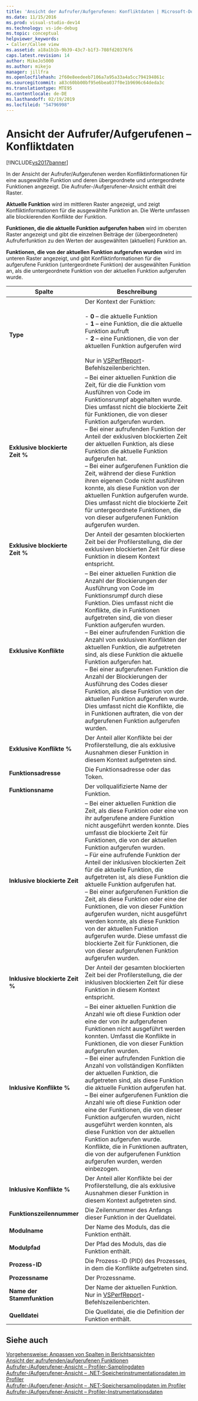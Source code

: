 ```yaml
---
title: 'Ansicht der Aufrufer/Aufgerufenen: Konfliktdaten | Microsoft-Dokumentation'
ms.date: 11/15/2016
ms.prod: visual-studio-dev14
ms.technology: vs-ide-debug
ms.topic: conceptual
helpviewer_keywords:
- Caller/Callee view
ms.assetid: a18a1b1b-9b39-43c7-b1f3-708fd20376f6
caps.latest.revision: 14
author: MikeJo5000
ms.author: mikejo
manager: jillfra
ms.openlocfilehash: 2f60e8eedeeb7106a7a95a33a4a5cc794194861c
ms.sourcegitcommit: a83c60bb00bf95e6bea037f0e1b9696c64deda3c
ms.translationtype: MTE95
ms.contentlocale: de-DE
ms.lasthandoff: 02/19/2019
ms.locfileid: "54796998"
---
```

# <a name="caller--callee-view----contention-data"></a>Ansicht der Aufrufer/Aufgerufenen – Konfliktdaten
[!INCLUDE[vs2017banner](../includes/vs2017banner.md)]

In der Ansicht der Aufrufer/Aufgerufenen werden Konfliktinformationen für eine ausgewählte Funktion und deren übergeordnete und untergeordnete Funktionen angezeigt. Die Aufrufer-/Aufgerufener-Ansicht enthält drei Raster.  
  
 **Aktuelle Funktion** wird im mittleren Raster angezeigt, und zeigt Konfliktinformationen für die ausgewählte Funktion an. Die Werte umfassen alle blockierenden Konflikte der Funktion.  
  
 **Funktionen, die die aktuelle Funktion aufgerufen haben** wird im obersten Raster angezeigt und gibt die einzelnen Beiträge der (übergeordneten) Aufruferfunktion zu den Werten der ausgewählten (aktuellen) Funktion an.  
  
 **Funktionen, die von der aktuellen Funktion aufgerufen wurden** wird im unteren Raster angezeigt, und gibt Konfliktinformationen für die aufgerufene Funktion (untergeordnete Funktion) der ausgewählten Funktion an, als die untergeordnete Funktion von der aktuellen Funktion aufgerufen wurde.  
  
|Spalte|Beschreibung|  
|------------|-----------------|  
|**Type**|Der Kontext der Funktion:<br /><br /> -   **0** – die aktuelle Funktion<br />-   **1** – eine Funktion, die die aktuelle Funktion aufruft<br />-   **2** – eine Funktionen, die von der aktuellen Funktion aufgerufen wird<br /><br /> Nur in [VSPerfReport](../profiling/vsperfreport.md)-Befehlszeilenberichten.|  
|**Exklusive blockierte Zeit %**|– Bei einer aktuellen Funktion die Zeit, für die die Funktion vom Ausführen von Code im Funktionsrumpf abgehalten wurde. Dies umfasst nicht die blockierte Zeit für Funktionen, die von dieser Funktion aufgerufen wurden.<br />– Bei einer aufrufenden Funktion der Anteil der exklusiven blockierten Zeit der aktuellen Funktion, als diese Funktion die aktuelle Funktion aufgerufen hat.<br />– Bei einer aufgerufenen Funktion die Zeit, während der diese Funktion ihren eigenen Code nicht ausführen konnte, als diese Funktion von der aktuellen Funktion aufgerufen wurde. Dies umfasst nicht die blockierte Zeit für untergeordnete Funktionen, die von dieser aufgerufenen Funktion aufgerufen wurden.|  
|**Exklusive blockierte Zeit %**|Der Anteil der gesamten blockierten Zeit bei der Profilerstellung, die der exklusiven blockierten Zeit für diese Funktion in diesem Kontext entspricht.|  
|**Exklusive Konflikte**|– Bei einer aktuellen Funktion die Anzahl der Blockierungen der Ausführung von Code im Funktionsrumpf durch diese Funktion. Dies umfasst nicht die Konflikte, die in Funktionen aufgetreten sind, die von dieser Funktion aufgerufen wurden.<br />– Bei einer aufrufenden Funktion die Anzahl von exklusiven Konflikten der aktuellen Funktion, die aufgetreten sind, als diese Funktion die aktuelle Funktion aufgerufen hat.<br />– Bei einer aufgerufenen Funktion die Anzahl der Blockierungen der Ausführung des Codes dieser Funktion, als diese Funktion von der aktuellen Funktion aufgerufen wurde. Dies umfasst nicht die Konflikte, die in Funktionen auftraten, die von der aufgerufenen Funktion aufgerufen wurden.|  
|**Exklusive Konflikte %**|Der Anteil aller Konflikte bei der Profilerstellung, die als exklusive Ausnahmen dieser Funktion in diesem Kontext aufgetreten sind.|  
|**Funktionsadresse**|Die Funktionsadresse oder das Token.|  
|**Funktionsname**|Der vollqualifizierte Name der Funktion.|  
|**Inklusive blockierte Zeit**|– Bei einer aktuellen Funktion die Zeit, als diese Funktion oder eine von ihr aufgerufene andere Funktion nicht ausgeführt werden konnte. Dies umfasst die blockierte Zeit für Funktionen, die von der aktuellen Funktion aufgerufen wurden.<br />– Für eine aufrufende Funktion der Anteil der inklusiven blockierten Zeit für die aktuelle Funktion, die aufgetreten ist, als diese Funktion die aktuelle Funktion aufgerufen hat.<br />– Bei einer aufgerufenen Funktion die Zeit, als diese Funktion oder eine der Funktionen, die von dieser Funktion aufgerufen wurden, nicht ausgeführt werden konnte, als diese Funktion von der aktuellen Funktion aufgerufen wurde. Diese umfasst die blockierte Zeit für Funktionen, die von dieser aufgerufenen Funktion aufgerufen wurden.|  
|**Inklusive blockierte Zeit %**|Der Anteil der gesamten blockierten Zeit bei der Profilerstellung, die der inklusiven blockierten Zeit für diese Funktion in diesem Kontext entspricht.|  
|**Inklusive Konflikte %**|– Bei einer aktuellen Funktion die Anzahl wie oft diese Funktion oder eine der von ihr aufgerufenen Funktionen nicht ausgeführt werden konnten. Umfasst die Konflikte in Funktionen, die von dieser Funktion aufgerufen wurden.<br />– Bei einer aufrufenden Funktion die Anzahl von vollständigen Konflikten der aktuellen Funktion, die aufgetreten sind, als diese Funktion die aktuelle Funktion aufgerufen hat.<br />– Bei einer aufgerufenen Funktion die Anzahl wie oft diese Funktion oder eine der Funktionen, die von dieser Funktion aufgerufen wurden, nicht ausgeführt werden konnten, als diese Funktion von der aktuellen Funktion aufgerufen wurde. Konflikte, die in Funktionen auftraten, die von der aufgerufenen Funktion aufgerufen wurden, werden einbezogen.|  
|**Inklusive Konflikte %**|Der Anteil aller Konflikte bei der Profilerstellung, die als exklusive Ausnahmen dieser Funktion in diesem Kontext aufgetreten sind.|  
|**Funktionszeilennummer**|Die Zeilennummer des Anfangs dieser Funktion in der Quelldatei.|  
|**Modulname**|Der Name des Moduls, das die Funktion enthält.|  
|**Modulpfad**|Der Pfad des Moduls, das die Funktion enthält.|  
|**Prozess-ID**|Die Prozess-ID (PID) des Prozesses, in dem die Konflikte aufgetreten sind.|  
|**Prozessname**|Der Prozessname.|  
|**Name der Stammfunktion**|Der Name der aktuellen Funktion. Nur in [VSPerfReport](../profiling/vsperfreport.md)-Befehlszeilenberichten.|  
|**Quelldatei**|Die Quelldatei, die die Definition der Funktion enthält.|  
  
## <a name="see-also"></a>Siehe auch  
 [Vorgehensweise: Anpassen von Spalten in Berichtsansichten](../profiling/how-to-customize-report-view-columns.md)   
 [Ansicht der aufrufenden/aufgerufenen Funktionen](../profiling/caller-callee-view.md)   
 [Aufrufer-/Aufgerufener-Ansicht – Profiler-Samplingdaten](../profiling/caller-callee-view-sampling-data.md)   
 [Aufrufer-/Aufgerufener-Ansicht – .NET-Speicherinstrumentationsdaten im Profiler](../profiling/caller-callee-view-net-memory-instrumentation-data.md)   
 [Aufrufer-/Aufgerufener-Ansicht – .NET-Speichersamplingdaten im Profiler](../profiling/caller-callee-view-dotnet-memory-sampling-data.md)   
 [Aufrufer-/Aufgerufener-Ansicht – Profiler-Instrumentationsdaten](../profiling/caller-callee-view-instrumentation-data.md)
